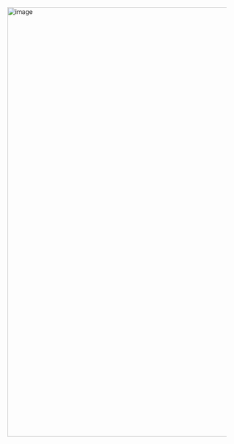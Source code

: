 <img width="986" alt="image" src="https://github.com/Pravalika-Bollam/Assignment/assets/96764539/a2959b47-340f-4c76-8ef8-7b2dfd140c86">

